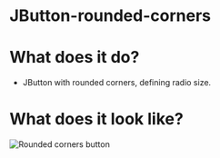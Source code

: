 # JButton-rounded-corners


# What does it do?

* JButton with rounded corners, defining radio size.

# What does it look like?

![Rounded corners button](https://i.stack.imgur.com/jAebP.png)
